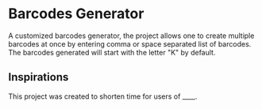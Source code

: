 # Barcodes Generator

A customized barcodes generator, the project allows one to create multiple barcodes at once by entering comma or space separated list of barcodes.
The barcodes generated will start with the letter "K" by default.

## Inspirations

This project was created to shorten time for users of ____.
